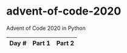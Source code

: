 # advent-of-code-2020
Advent of Code 2020 in Python

| Day \# | Part 1 | Part 2|
| --- | --- | --- |

